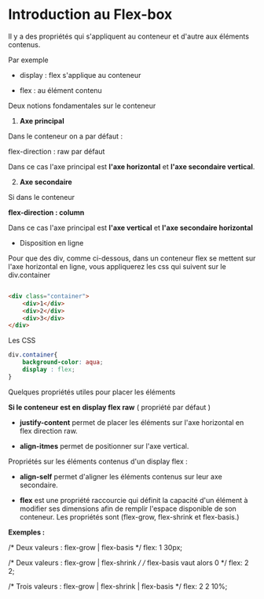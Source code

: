 # Introduction au Flex-box

Il y a des propriétés qui s'appliquent au conteneur et d'autre aux éléments contenus. 

Par exemple

- display : flex s'applique au conteneur

- flex : au élément contenu

Deux notions fondamentales sur le conteneur

1. **Axe principal**

Dans le conteneur on a par défaut :

flex-direction : raw par défaut

Dans ce cas l'axe principal est **l'axe horizontal** et **l'axe secondaire vertical**.

2. **Axe secondaire**

Si dans le conteneur 

**flex-direction : column**

Dans ce cas l'axe principal est **l'axe vertical** et **l'axe secondaire horizontal**

- Disposition en ligne

Pour que des div, comme ci-dessous, dans un conteneur flex se mettent sur l'axe horizontal en ligne, vous appliquerez les css qui suivent sur le div.container

```html

<div class="container">
    <div>1</div>
    <div>2</div>
    <div>3</div>
</div>

```

Les CSS

```css
div.container{
    background-color: aqua;
    display : flex;
}
```

Quelques propriétés utiles pour placer les éléments

**Si le conteneur est en display flex raw** ( propriété par défaut )

- **justify-content** permet de placer les éléments sur l'axe horizontal en flex direction raw.

- **align-itmes** permet de positionner sur l'axe vertical. 

Propriétés sur les éléments contenus d'un display flex :

- **align-self** permet d'aligner les éléments contenus sur leur axe secondaire.

- **flex** est une propriété raccourcie qui définit la capacité d'un élément à modifier ses dimensions afin de remplir l'espace disponible de son conteneur. Les propriétés sont (flex-grow, flex-shrink et flex-basis.)

**Exemples :**

/* Deux valeurs : flex-grow | flex-basis */
flex: 1 30px;

/* Deux valeurs : flex-grow | flex-shrink */
/* flex-basis vaut alors 0 */
flex: 2 2;

/* Trois valeurs : flex-grow | flex-shrink | flex-basis */
flex: 2 2 10%;
